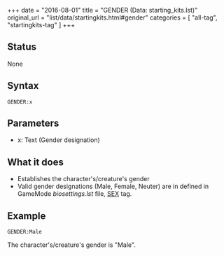 +++
date = "2016-08-01"
title = "GENDER (Data: starting_kits.lst)"
original_url = "list/data/startingkits.html#gender"
categories = [ "all-tag", "startingkits-tag" ]
+++

## Status

None

## Syntax

`GENDER:x`

## Parameters

-   x: Text (Gender designation)



What it does
------------

-   Establishes the character's/creature's gender
-   Valid gender designations (Male, Female, Neuter) are in defined in
    GameMode *biosettings.lst* file,
    [SEX](/list/system/biosettings/sex.html) tag.

Example
-------

`GENDER:Male`

The character's/creature's gender is "Male".

